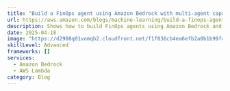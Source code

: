 ```yaml
---
title: "Build a FinOps agent using Amazon Bedrock with multi-agent capability and Amazon Nova as the foundation model"
url: https://aws.amazon.com/blogs/machine-learning/build-a-finops-agent-using-amazon-bedrock-with-multi-agent-capability-and-amazon-nova-as-the-foundation-model/
description: Shows how to build FinOps agents using Amazon Bedrock and Nova with cost analysis support.
date: 2025-04-18
image: "https://d2908q01vomqb2.cloudfront.net/f1f836cb4ea6efb2a0b1b99f41ad8b103eff4b59/2025/04/10/1-SolutionsOverview-FinOps-AmazonBedrock-MultiAgent.png"
skillLevel: Advanced
frameworks: []
services:
  - Amazon Bedrock
  - AWS Lambda
category: Blog
---
```


